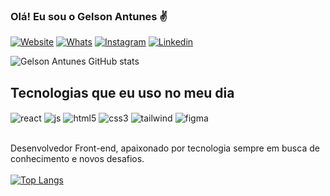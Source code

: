 ### Olá! Eu sou o Gelson Antunes ✌️

[![Website]( https://img.shields.io/badge/website-000000?style=for-the-badge&logo=About.me&logoColor=white )](https://gelsondeveloper@hotmail.com)
[![Whats]( https://img.shields.io/badge/WhatsApp-25D366?style=for-the-badge&logo=whatsapp&logoColor=white )](https://api.whatsapp.com/send?phone=5548991758185&text=)
[![Instagram]( https://img.shields.io/badge/Instagram-E4405F?style=for-the-badge&logo=instagram&logoColor=white )](https://instagram.com/antunesgelson_)
[![Linkedin](https://img.shields.io/badge/LinkedIn-0077B5?style=for-the-badge&logo=linkedin&logoColor=white)](https://www.linkedin.com/in/gelsondeveloper/)


![Gelson Antunes GitHub stats](https://github-readme-stats.vercel.app/api?username=smkwow&show_icons=true&theme=dracula)

## Tecnologias que eu uso no meu dia

<div style="display: inline_block">
   <img align="center" alt="react" src="https://img.shields.io/badge/React-20232A?style=for-the-badge&logo=react&logoColor=61DAFB" />
   <img align="center" alt="js" src="https://img.shields.io/badge/JavaScript-F7DF1E?style=for-the-badge&logo=javascript&logoColor=black" />
   <img align="center" alt="html5" src="https://img.shields.io/badge/HTML5-E34F26?style=for-the-badge&logo=html5&logoColor=white" />
   <img align="center" alt="css3" src="https://img.shields.io/badge/CSS3-1572B6?style=for-the-badge&logo=css3&logoColor=white" />
   <img align="center" alt="tailwind" src="https://img.shields.io/badge/Tailwind_CSS-38B2AC?style=for-the-badge&logo=tailwind-css&logoColor=white" />
   <img align="center" alt="figma" src="https://img.shields.io/badge/Figma-F24E1E?style=for-the-badge&logo=figma&logoColor=white" />
  </div>
  
  <br/>
  
  Desenvolvedor Front-end, apaixonado por tecnologia sempre em busca de conhecimento e novos desafios.
<br/>
<br/>
[![Top Langs](https://github-readme-stats.vercel.app/api/top-langs/?username=smkwow&layout=compact)](https://github.com/smkwow/github-readme-stats)
